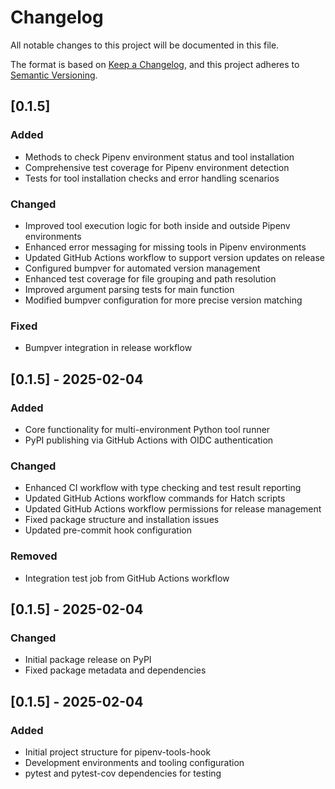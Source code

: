 # Changelog

All notable changes to this project will be documented in this file.

The format is based on [Keep a Changelog](https://keepachangelog.com/en/1.0.0/),
and this project adheres to [Semantic Versioning](https://semver.org/spec/v2.0.0.html).

## [0.1.5]

### Added
- Methods to check Pipenv environment status and tool installation
- Comprehensive test coverage for Pipenv environment detection
- Tests for tool installation checks and error handling scenarios

### Changed
- Improved tool execution logic for both inside and outside Pipenv environments
- Enhanced error messaging for missing tools in Pipenv environments
- Updated GitHub Actions workflow to support version updates on release
- Configured bumpver for automated version management
- Enhanced test coverage for file grouping and path resolution
- Improved argument parsing tests for main function
- Modified bumpver configuration for more precise version matching

### Fixed
- Bumpver integration in release workflow

## [0.1.5] - 2025-02-04

### Added
- Core functionality for multi-environment Python tool runner
- PyPI publishing via GitHub Actions with OIDC authentication

### Changed
- Enhanced CI workflow with type checking and test result reporting
- Updated GitHub Actions workflow commands for Hatch scripts
- Updated GitHub Actions workflow permissions for release management
- Fixed package structure and installation issues
- Updated pre-commit hook configuration

### Removed
- Integration test job from GitHub Actions workflow

## [0.1.5] - 2025-02-04

### Changed
- Initial package release on PyPI
- Fixed package metadata and dependencies

## [0.1.5] - 2025-02-04

### Added
- Initial project structure for pipenv-tools-hook
- Development environments and tooling configuration
- pytest and pytest-cov dependencies for testing

[0.1.4]: https://github.com/macieyng/pipenv-tools-hook/compare/v0.1.3...v0.1.4
[0.1.3]: https://github.com/macieyng/pipenv-tools-hook/compare/v0.1.1...v0.1.3
[0.1.1]: https://github.com/macieyng/pipenv-tools-hook/compare/v0.1.0...v0.1.1
[0.1.0]: https://github.com/macieyng/pipenv-tools-hook/releases/tag/v0.1.0
